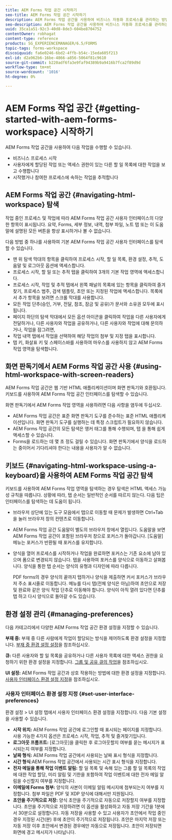 ```yaml
---
title: AEM Forms 작업 공간 시작하기
seo-title: AEM Forms 작업 공간 시작하기
description: AEM Forms 작업 공간을 사용하여 비즈니스 자동화 프로세스를 관리하는 방법을 시작합니다.
seo-description: AEM Forms 작업 공간을 사용하여 비즈니스 자동화 프로세스를 관리하는 방법을 시작합니다.
uuid: 35ca1a51-92c3-40d8-8de3-604be8704752
contentOwner: robhagat
content-type: reference
products: SG_EXPERIENCEMANAGER/6.5/FORMS
topic-tags: forms-workspace
discoiquuid: fa6e0246-6bd2-4ffb-b54c-15eda605f213
exl-id: d2a962b6-16be-4866-a856-5064f81c9610
source-git-commit: b220adf6fa3e9faf94389b9a9416b7fca2f89d9d
workflow-type: tm+mt
source-wordcount: '1016'
ht-degree: 0%

---
```


# AEM Forms 작업 공간 {#getting-started-with-aem-forms-workspace} 시작하기

AEM Forms 작업 공간을 사용하여 다음 작업을 수행할 수 있습니다.

* 비즈니스 프로세스 시작
* 사용자에게 할당된 작업 또는 액세스 권한이 있는 다른 할 일 목록에 대한 작업을 보고 수행합니다
* 시작했거나 참여한 프로세스에 속하는 작업을 추적합니다

## AEM Forms 작업 공간 {#navigating-html-workspace} 탐색

작업 중인 프로세스 및 작업에 따라 AEM Forms 작업 공간 사용자 인터페이스의 다양한 항목이 표시됩니다. 요약, Forms, 세부 정보, 내역, 첨부 파일, 노트 탭 또는 이 도움말에 설명된 모든 버튼을 항상 표시하거나 볼 수 없습니다.

다음 방법 중 하나를 사용하여 기본 AEM Forms 작업 공간 사용자 인터페이스를 탐색할 수 있습니다.

* 맨 위 탐색 막대의 항목을 클릭하여 프로세스 시작, 할 일 목록, 환경 설정, 추적, 도움말 및 로그아웃 옵션에 액세스합니다.
* 프로세스 시작, 할 일 또는 추적 탭을 클릭하여 3개의 기본 작업 영역에 액세스합니다.
* 프로세스 시작, 작업 및 추적 탭에서 왼쪽 패널의 목록에 있는 항목을 클릭하여 즐겨찾기, 프로세스 범주, 검색 템플릿, 초안 또는 지정된 작업에 액세스합니다. 목록에서 추가 항목을 보려면 스크롤 막대를 사용합니다.
* 모든 작업 단추(승인, 거부, 전달, 참조, 잠금 및 공유)가 문서와 소유권 모두에 표시됩니다.
* 페이지 하단의 탐색 막대에서 모든 옵션 아이콘을 클릭하여 작업을 다른 사용자에게 전달하거나, 다른 사용자와 작업을 공유하거나, 다른 사용자와 작업에 대해 문의하거나, 작업을 잠그려면,
* 작업 내역 탭에서 작업을 선택하여 해당 작업의 첨부 및 지정 탭을 표시합니다.
* 탭 키, 화살표 키 및 스페이스바를 사용하여 마우스를 사용하지 않고 AEM Forms 작업 영역을 탐색합니다.

## 화면 판독기에서 AEM Forms 작업 공간 사용 {#using-html-workspace-with-screen-readers}

AEM Forms 작업 공간은 웹 기반 HTML 애플리케이션이며 화면 판독기와 호환됩니다. 키보드를 사용하여 AEM Forms 작업 공간 인터페이스를 탐색할 수 있습니다.

화면 판독기에서 AEM Forms 작업 영역을 사용하려면 다음 사항을 염두에 두십시오.

* AEM Forms 작업 공간은 표준 화면 판독기 도구를 준수하는 표준 HTML 애플리케이션입니다. 화면 판독기 도구를 실행하는 데 특정 스크립트가 필요하지 않습니다.
* AEM Forms 작업 공간의 모든 탐색은 앵커 태그를 통해 수행되며, 탭 을 통해 쉽게 액세스할 수 있습니다.
* Forms을 로드하는 데 몇 초 정도 걸릴 수 있습니다. 화면 판독기에서 양식을 로드하는 중이어서 기다리셔야 한다는 내용을 사용자가 알 수 없습니다.

## 키보드 {#navigating-html-workspace-using-a-keyboard}을 사용하여 AEM Forms 작업 공간 탐색

키보드를 사용하여 AEM Forms 작업 영역을 탐색하는 경우 탐색은 HTML 액세스 가능성 규칙을 따릅니다. 상황에 따라, 탭 순서는 일반적인 순서를 따르지 않는다. 다음 팁은 인터페이스를 탐색하는 데 도움이 됩니다.

* 브라우저 상단에 있는 도구 모음에서 탭으로 이동할 때 문제가 발생하면 Ctrl+Tab을 눌러 브라우저 창의 컨텐츠로 이동합니다.
* AEM Forms 작업 공간 도움말이 별도의 브라우저 창에서 열립니다. 도움말을 보면 AEM Forms 작업 공간이 포함된 브라우저 창으로 포커스가 돌아갑니다. [도움말] 메뉴는 포커스가 반환될 때 포커스를 유지합니다.
* 양식을 열어 프로세스를 시작하거나 작업을 완료하면 포커스는 기존 요소에 남아 있으며 폼으로 변경되지 않습니다. 탭을 사용하여 포커스를 양식으로 이동하고 살펴봅니다. 양식을 통한 탭 순서는 양식의 유형과 디자인에 따라 다릅니다.

   PDF forms의 경우 양식의 끝까지 탭하거나 양식을 제출하면 커서 포커스가 브라우저 주소 표시줄로 이동합니다. 메뉴를 다시 탭(전체 양식은 아님)하여 초안으로 저장 및 완료와 같은 양식 작업 단추로 이동해야 합니다. 양식이 아직 열려 있다면 단추를 탭 하고 다시 양식으로 돌아갈 수도 있습니다.

## 환경 설정 관리 {#managing-preferences}

다음 카테고리에서 다양한 AEM Forms 작업 공간 환경 설정을 지정할 수 있습니다.

**부재 중:** 부재 중 다른 사람에게 작업이 할당되는 방식을 제어하도록 환경 설정을 지정합니다. [부재 중 환경 설정 설정](todo-lists.md#setting-out-of-office-preferences)을 참조하십시오.

**큐:** 다른 사용자와 할 일 목록을 공유하거나 다른 사용자 목록에 대한 액세스 권한을 요청하기 위한 환경 설정을 지정합니다. [그룹 및 공유 큐의 작업](todo-lists.md#working-with-tasks-from-group-and-shared-queues)을 참조하십시오.

**UI 설정:** AEM Forms 작업 공간과 상호 작용하는 방법에 대한 환경 설정을 지정합니다. [사용자 인터페이스 환경 설정 지정](#set-user-interface-preferences)을 참조하십시오.

### 사용자 인터페이스 환경 설정 지정 {#set-user-interface-preferences}

환경 설정 > UI 설정 탭에서 사용자 인터페이스 환경 설정을 지정합니다. 다음 기본 설정을 사용할 수 있습니다.

* **시작 위치:**  AEM Forms 작업 공간에 로그인할 때 표시되는 페이지를 지정합니다. 사용 가능한 4가지 옵션은 프로세스 시작, 작업, 추적 및 즐겨찾기입니다.
* **로그아웃 프롬프트:** [로그아웃]을 클릭한 후 로그아웃할지 여부를 묻는 메시지가 표시되는지 여부를 지정합니다.
* **날짜 형식:** AEM Forms 작업 공간에서 사용되는 날짜 표시 형식을 지정합니다.
* **시간 형식**:AEM Forms 작업 공간에서 사용되는 시간 표시 형식을 지정합니다.
* **전자 메일을 통해 작업 이벤트 알림:** 할 일 목록 및 속해 있는 그룹 할 일 목록의 작업에 대한 작업 할당, 미리 알림 및 기한을 포함하여 작업 이벤트에 대한 전자 메일 알림을 수신할지 여부를 지정합니다.
* **이메일에 Forms 첨부:**  양식의 사본이 이메일 알림 메시지에 첨부되는지 여부를 지정합니다. 첨부 파일은 PDF 및 XDP 양식에 대해서만 지원됩니다.
* **초안을 주기적으로 저장:**  양식 초안을 주기적으로 자동으로 저장할지 여부를 지정합니다. 초안을 주기적으로 저장하려면 이 옵션을 활성화하고 자동 저장 기간을 1분에서 30분으로 설정합니다. 자동 저장을 사용할 수 있고 사용자가 초안에서 작업 중인 경우 지정된 시간(분) 후에 초안이 주기적으로 저장됩니다. 초안은 마지막 저장 또는 자동 저장 이후 초안에서 변경된 경우에만 자동으로 저장됩니다. 초안이 저장되면 화면에 경고 메시지가 나타납니다.

